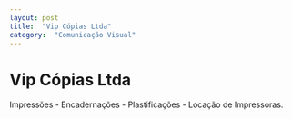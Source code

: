 ```yaml
---
layout: post
title:  "Vip Cópias Ltda"
category:  "Comunicação Visual"
---
```


# Vip Cópias Ltda

Impressões - Encadernações - Plastificações - Locação de Impressoras.
